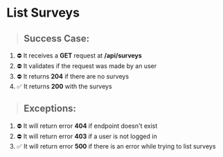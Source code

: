 # List Surveys

> ## Success Case:

1. ⛔ It receives a **GET** request at **/api/surveys**
2. ⛔ It validates if the request was made by an user
3. ⛔ It returns **204** if there are no surveys
4. ✅ It returns **200** with the surveys

> ## Exceptions:

1. ⛔ It will return error **404** if endpoint doesn't exist
2. ⛔ It will return error **403** if a user is not logged in
3. ✅ It will return error **500** if there is an error while trying to list surveys
